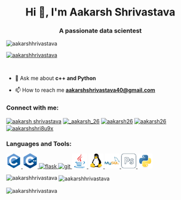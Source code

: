 <h1 align="center">Hi 👋, I'm Aakarsh Shrivastava</h1>
<h3 align="center">A passionate data scientest</h3>

<p align="left"> <img src="https://komarev.com/ghpvc/?username=aakarshhrivastava&label=Profile%20views&color=0e75b6&style=flat" alt="aakarshhrivastava" /> </p>

<p align="left"> <a href="https://github.com/ryo-ma/github-profile-trophy"><img src="https://github-profile-trophy.vercel.app/?username=aakarshhrivastava" alt="aakarshhrivastava" /></a> </p>

<p align="left"> <a href="https://twitter.com/" target="blank"><img src="https://img.shields.io/twitter/follow/?logo=twitter&style=for-the-badge" alt="" /></a> </p>

- 💬 Ask me about **c++ and Python**

- 📫 How to reach me **aakarshshrivastava40@gmail.com**

<h3 align="left">Connect with me:</h3>
<p align="left">
<a href="https://linkedin.com/in/aakarsh shrivastava" target="blank"><img align="center" src="https://raw.githubusercontent.com/rahuldkjain/github-profile-readme-generator/master/src/images/icons/Social/linked-in-alt.svg" alt="aakarsh shrivastava" height="30" width="40" /></a>
<a href="https://instagram.com/_aakarsh_26" target="blank"><img align="center" src="https://raw.githubusercontent.com/rahuldkjain/github-profile-readme-generator/master/src/images/icons/Social/instagram.svg" alt="_aakarsh_26" height="30" width="40" /></a>
<a href="https://www.codechef.com/users/aakarsh26" target="blank"><img align="center" src="https://cdn.jsdelivr.net/npm/simple-icons@3.1.0/icons/codechef.svg" alt="aakarsh26" height="30" width="40" /></a>
<a href="https://www.leetcode.com/aakarsh26" target="blank"><img align="center" src="https://raw.githubusercontent.com/rahuldkjain/github-profile-readme-generator/master/src/images/icons/Social/leet-code.svg" alt="aakarsh26" height="30" width="40" /></a>
<a href="https://auth.geeksforgeeks.org/user/aakarshshri8u9x" target="blank"><img align="center" src="https://raw.githubusercontent.com/rahuldkjain/github-profile-readme-generator/master/src/images/icons/Social/geeks-for-geeks.svg" alt="aakarshshri8u9x" height="30" width="40" /></a>
</p>

<h3 align="left">Languages and Tools:</h3>
<p align="left"> <a href="https://www.cprogramming.com/" target="_blank" rel="noreferrer"> <img src="https://raw.githubusercontent.com/devicons/devicon/master/icons/c/c-original.svg" alt="c" width="40" height="40"/> </a> <a href="https://www.w3schools.com/cpp/" target="_blank" rel="noreferrer"> <img src="https://raw.githubusercontent.com/devicons/devicon/master/icons/cplusplus/cplusplus-original.svg" alt="cplusplus" width="40" height="40"/> </a> <a href="https://flask.palletsprojects.com/" target="_blank" rel="noreferrer"> <img src="https://www.vectorlogo.zone/logos/pocoo_flask/pocoo_flask-icon.svg" alt="flask" width="40" height="40"/> </a> <a href="https://git-scm.com/" target="_blank" rel="noreferrer"> <img src="https://www.vectorlogo.zone/logos/git-scm/git-scm-icon.svg" alt="git" width="40" height="40"/> </a> <a href="https://www.java.com" target="_blank" rel="noreferrer"> <img src="https://raw.githubusercontent.com/devicons/devicon/master/icons/java/java-original.svg" alt="java" width="40" height="40"/> </a> <a href="https://www.linux.org/" target="_blank" rel="noreferrer"> <img src="https://raw.githubusercontent.com/devicons/devicon/master/icons/linux/linux-original.svg" alt="linux" width="40" height="40"/> </a> <a href="https://www.mysql.com/" target="_blank" rel="noreferrer"> <img src="https://raw.githubusercontent.com/devicons/devicon/master/icons/mysql/mysql-original-wordmark.svg" alt="mysql" width="40" height="40"/> </a> <a href="https://www.photoshop.com/en" target="_blank" rel="noreferrer"> <img src="https://raw.githubusercontent.com/devicons/devicon/master/icons/photoshop/photoshop-line.svg" alt="photoshop" width="40" height="40"/> </a> <a href="https://www.python.org" target="_blank" rel="noreferrer"> <img src="https://raw.githubusercontent.com/devicons/devicon/master/icons/python/python-original.svg" alt="python" width="40" height="40"/> </a> </p>

<p><img align="left" src="https://github-readme-stats.vercel.app/api/top-langs?username=aakarshhrivastava&show_icons=true&locale=en&layout=compact" alt="aakarshhrivastava" /></p>

<p>&nbsp;<img align="center" src="https://github-readme-stats.vercel.app/api?username=aakarshhrivastava&show_icons=true&locale=en" alt="aakarshhrivastava" /></p>

<p><img align="center" src="https://github-readme-streak-stats.herokuapp.com/?user=aakarshhrivastava&" alt="aakarshhrivastava" /></p>
